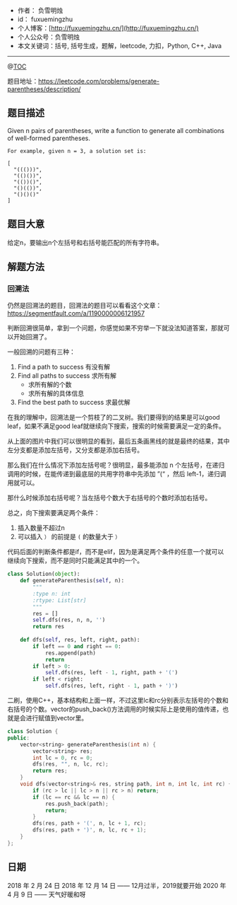 
- 作者：    负雪明烛
- id：      fuxuemingzhu
- 个人博客：[http://fuxuemingzhu.cn/](http://fuxuemingzhu.cn/)
- 个人公众号：负雪明烛
- 本文关键词：括号, 括号生成，题解，leetcode, 力扣，Python, C++, Java

---
@[TOC](目录)

题目地址：https://leetcode.com/problems/generate-parentheses/description/


## 题目描述

Given n pairs of parentheses, write a function to generate all combinations of well-formed parentheses.

    For example, given n = 3, a solution set is:
    
    [
      "((()))",
      "(()())",
      "(())()",
      "()(())",
      "()()()"
    ]

## 题目大意

给定n，要输出n个左括号和右括号能匹配的所有字符串。

## 解题方法

### 回溯法

仍然是回溯法的题目，回溯法的题目可以看看这个文章：
https://segmentfault.com/a/1190000006121957

判断回溯很简单，拿到一个问题，你感觉如果不穷举一下就没法知道答案，那就可以开始回溯了。

一般回溯的问题有三种：

1. Find a path to success 有没有解
1. Find all paths to success 求所有解
	- 求所有解的个数
	- 求所有解的具体信息
1. Find the best path to success 求最优解

在我的理解中，回溯法是一个剪枝了的二叉树。我们要得到的结果是可以good leaf，如果不满足good leaf就继续向下搜索，搜索的时候需要满足一定的条件。

从上面的图片中我们可以很明显的看到，最后五条画黑线的就是最终的结果，其中左分支都是添加左括号，又分支都是添加右括号。

那么我们在什么情况下添加左括号呢？很明显，最多能添加 n 个左括号，在递归调用的时候，在能传递到最底层的共用字符串中先添加 ”(“ ，然后 left-1，递归调用就可以。

那什么时候添加右括号呢？当左括号个数大于右括号的个数时添加右括号。

总之，向下搜索要满足两个条件：

1. 插入数量不超过n
2. 可以插入 `）` 的前提是 `(` 的数量大于 `）`

代码后面的判断条件都是if，而不是elif，因为是满足两个条件的任意一个就可以继续向下搜索，而不是同时只能满足其中的一个。

```python
class Solution(object):
    def generateParenthesis(self, n):
        """
        :type n: int
        :rtype: List[str]
        """
        res = []
        self.dfs(res, n, n, '')
        return res
        
    def dfs(self, res, left, right, path):
        if left == 0 and right == 0:
            res.append(path)
            return
        if left > 0:
            self.dfs(res, left - 1, right, path + '(')
        if left < right:
            self.dfs(res, left, right - 1, path + ')')
```

二刷，使用C++，基本结构和上面一样，不过这里lc和rc分别表示左括号的个数和右括号的个数。vector的push_back()方法调用的时候实际上是使用的值传递，也就是会进行赋值到vector里。

```cpp
class Solution {
public:
    vector<string> generateParenthesis(int n) {
        vector<string> res;
        int lc = 0, rc = 0;
        dfs(res, "", n, lc, rc);
        return res;
    }
    void dfs(vector<string>& res, string path, int n, int lc, int rc) {
        if (rc > lc || lc > n || rc > n) return;
        if (lc == rc && lc == n) {
            res.push_back(path);
            return;
        }
        dfs(res, path + '(', n, lc + 1, rc);
        dfs(res, path + ')', n, lc, rc + 1);
    }
};
```

## 日期

2018 年 2 月 24 日 
2018 年 12 月 14 日 —— 12月过半，2019就要开始
2020 年 4 月 9 日 —— 天气好暖和呀

  [1]: http://img.blog.csdn.net/20150926195427474
